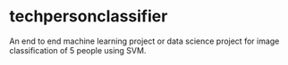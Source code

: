 # techpersonclassifier
An end to end machine learning project or data science project for image classification of 5 people using SVM.
